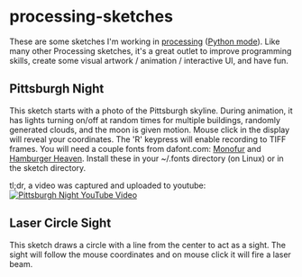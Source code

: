# processing-sketches
These are some sketches I'm working in [processing](https://processing.org/) ([Python mode](http://py.processing.org/)). Like many other Processing sketches, it's a great outlet to improve programming skills, create some visual artwork / animation / interactive UI, and have fun.

## Pittsburgh Night
This sketch starts with a photo of the Pittsburgh skyline. During animation, it has lights turning on/off at random times for multiple buildings, randomly generated clouds, and the moon is given motion. Mouse click in the display will reveal your coordinates. The 'R' keypress will enable recording to TIFF frames. You will need a couple fonts from dafont.com: [Monofur](https://www.dafont.com/monofur.font) and [Hamburger Heaven](https://www.dafont.com/hamburger-heaven.font). Install these in your ~/.fonts directory (on Linux) or in the sketch directory.

tl;dr, a video was captured and uploaded to youtube:
[![Pittsburgh Night YouTube Video](https://img.youtube.com/vi/cxPIAd43B6w/0.jpg)](https://youtu.be/cxPIAd43B6w)

## Laser Circle Sight
This sketch draws a circle with a line from the center to act as a sight. The sight will follow the mouse coordinates and on mouse click it will fire a laser beam.
